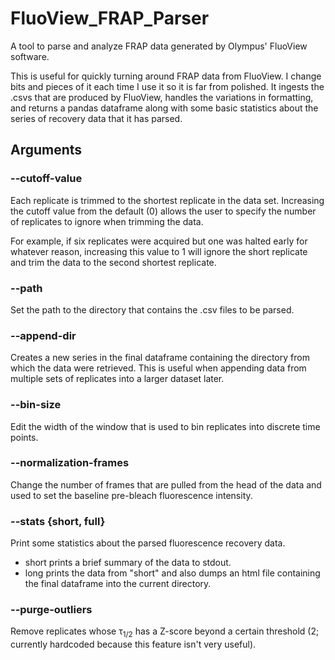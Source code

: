 # FluoView_FRAP_Parser
A tool to parse and analyze FRAP data generated by Olympus' FluoView software.

This is useful for quickly turning around FRAP data from FluoView. I change bits and pieces of it each time I use it so it is far from polished. It ingests the .csvs that are produced by FluoView, handles the variations in formatting, and returns a pandas dataframe along with some basic statistics about the series of recovery data that it has parsed. 

## Arguments

### --cutoff-value
Each replicate is trimmed to the shortest replicate in the data set. Increasing the cutoff value from the default (0) allows the user to specify the number of replicates to ignore when trimming the data.

For example, if six replicates were acquired but one was halted early for whatever reason, increasing this value to 1 will ignore the short replicate and trim the data to the second shortest replicate. 

### --path
Set the path to the directory that contains the .csv files to be parsed. 

### --append-dir
Creates a new series in the final dataframe containing the directory from which the data were retrieved. This is useful when appending data from multiple sets of replicates into a larger dataset later. 

### --bin-size
Edit the width of the window that is used to bin replicates into discrete time points. 

### --normalization-frames
Change the number of frames that are pulled from the head of the data and used to set the baseline pre-bleach fluorescence intensity. 

### --stats {short, full}
Print some statistics about the parsed fluorescence recovery data. 
* short prints a brief summary of the data to stdout.
* long prints the data from "short" and also dumps an html file containing the final dataframe into the current directory. 

### --purge-outliers
Remove replicates whose &tau;<sub>1/2</sub> has a Z-score beyond a certain threshold (2; currently hardcoded because this feature isn't very useful).